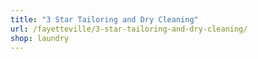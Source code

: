 ```yaml
---
title: "3 Star Tailoring and Dry Cleaning"
url: /fayetteville/3-star-tailoring-and-dry-cleaning/
shop: laundry
---
```

